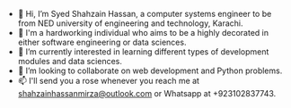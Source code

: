 - 👋 Hi, I’m Syed Shahzain Hassan, a computer systems engineer to be from NED university of engineering and technology, Karachi.  
- 🌱 I'm a hardworking individual who aims to be a highly decorated in either software engineering or data sciences.
- 👀 I’m currently interested in learning different types of development modules and data sciences.
- 💞️ I’m looking to collaborate on web development and Python problems.
- 📫 I'll send you a rose whenever you reach me at shahzainhassanmirza@outlook.com or Whatsapp at +923102837743.
